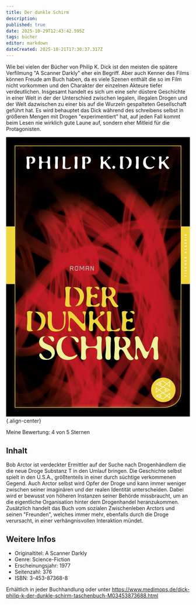 ```yaml
---
title: Der dunkle Schirm
description: 
published: true
date: 2025-10-29T12:43:42.595Z
tags: bücher
editor: markdown
dateCreated: 2025-10-21T17:30:37.317Z
---
```


Wie bei vielen der Bücher von Philip K. Dick ist den meisten die spätere Verfilmung "A Scanner Darkly" eher ein Begriff. Aber auch Kenner des Films können Freude am Buch haben, da es viele Szenen enthält die so im Film nicht vorkommen und den Charakter der einzelnen Akteure tiefer verdeutlichen. Insgesamt handelt es sich um eine sehr düstere Geschichte in einer Welt in der der Unterschied zwischen legalen, illegalen Drogen und der Welt dazwischen zu einer bis auf die Wurzeln gespalteten Gesellschaft geführt hat. Es wird behauptet das Dick während des schreibens selbst in größeren Mengen mit Drogen "experimentiert" hat, auf jeden Fall kommt beim Lesen nie wirklich gute Laune auf, sondern eher Mitleid für die Protagonisten.

![scanner.jpg](/assets/buecher/a-scanner-darkly/scanner.jpg){.align-center}

Meine Bewertung: 4 von 5 Sternen

## Inhalt

Bob Arctor ist verdeckter Ermittler auf der Suche nach Drogenhändlern die die neue Droge Substanz T in den Umlauf bringen. Die Geschichte selbst spielt in den U.S.A., größtenteils in einer durch süchtige verkommenen Gegend. Auch Arctor selbst wird Opfer der Droge und kann immer weniger zwischen seiner imaginären und der realen Identität unterscheiden. Dabei wird er bewusst von höheren Instanzen seiner Behörde missbraucht, um an die eigentliche Organisation hinter dem Drogenhandel heranzukommen. Zusätzlich handelt das Buch vom sozialen Zwischenleben Arctors und seinen "Freunden", welches immer mehr, ebenfalls durch die Droge verursacht, in einer verhängnisvollen Interaktion mündet.

## Weitere Infos

- Originaltitel: A Scanner Darkly
- Genre: Science-Fiction
- Erscheinungsjahr: 1977
- Seitenzahl: 376
- ISBN: 3-453-87368-8

Erhältlich in jeder Buchhandlung oder unter https://www.medimops.de/dick-philip-k-der-dunkle-schirm-taschenbuch-M03453873688.html
